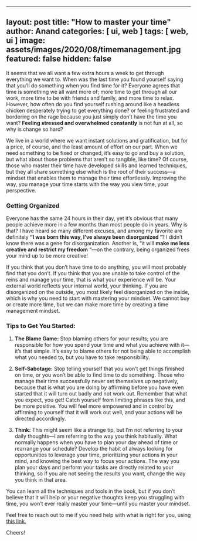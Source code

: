 
---
layout: post
title:   "How to master your time"
author: Anand
categories: [ ui, web ]
tags: [ web, ui ]
image: assets/images/2020/08/timemanagement.jpg
featured: false
hidden: false
---


It seems that we all want a few extra hours a week to get through everything we
want to. When was the last time you found yourself saying that you’ll do something
when you find time for it? Everyone agrees that time is something we all want more
of; more time to get through all our work, more time to be with friends and family,
and more time to relax. However, how often do you find yourself rushing around like
a headless chicken desperately trying to get everything done? or feeling frustrated
and bordering on the rage because you just simply don’t have the time you want?
<strong>Feeling stressed and overwhelmed constantly</strong> is not fun at all, so why is change so hard? 

We live in a world where we want instant solutions and gratification, but for a price,
of course, and the least amount of effort on our part. When we need something to
be fixed or changed, it’s easy to go and buy a solution, but what about those
problems that aren’t so tangible, like time? Of course, those who master their time
have developed skills and learned techniques, but they all share something else
which is the root of their success—a mindset that enables them to manage their
time effortlessly. Improving the way, you manage your time starts with the way you
view time, your perspective.

###  Getting Organized

Everyone has the same 24 hours in their day, yet it’s obvious that many people
achieve more in a few months than most people do in years. Why is that? I have
heard so many different excuses, and among my favorite are definitely <strong>“I was born
this way, I’ve always been disorganized </strong>“? I didn’t know there was a gene for
disorganization. Another is, “it will <strong>make me less creative and restrict my freedom</strong>
“—on the contrary, being organized frees your mind up to be more creative!

If you think that you don’t have time to do anything, you will most probably find that
you don’t. If you think that you are unable to take control of the reins and manage
your time, that is what your experience will be. Your external world reflects your
internal world, your thinking. If you are disorganized on the outside, you most likely
feel disorganized on the inside, which is why you need to start with mastering your
mindset. We cannot buy or create more time, but we can make more time by
creating a time management mindset.

### Tips to Get You Started:

1. <strong>The Blame Game:</strong> Stop blaming others for your results; you are
responsible for how you spend your time and what you achieve with it—it’s
that simple. It’s easy to blame others for not being able to accomplish what
you needed to, but you have to take responsibility.

2. <strong>Self-Sabotage:</strong> Stop telling yourself that you won’t get things finished on
time, or you won’t be able to find time to do something. Those who manage
their time successfully never set themselves up negatively, because that is
what you are doing by affirming before you have even started that it will turn
out badly and not work out. Remember that what you expect, you get! Catch
yourself from limiting phrases like this, and be more positive. You will feel
more empowered and in control by affirming to yourself that it will work out
well, and your actions will be directed accordingly.

3. <strong>Think:</strong> This might seem like a strange tip, but I’m not referring to your daily
thoughts—I am referring to the way you think habitually. What normally
happens when you have to plan your day ahead of time or rearrange your
schedule? Develop the habit of always looking for opportunities to leverage
your time, prioritizing your actions in your mind, and knowing the best way
to focus your actions. The way you plan your days and perform your tasks
are directly related to your thinking, so if you are not seeing the results you
want, change the way you think in that area.

You can learn all the techniques and tools in the book, but if you don’t believe that it
will help or your negative thoughts keep you struggling with time, you won’t ever
really master your time—until you master your mindset.

Feel free to reach out to me if you need help with what is right for you, using <a href="https://www.calendly.com/ahyconsulting/book" target="\_blank">this link.</a>

Cheers!
